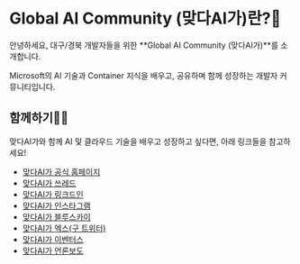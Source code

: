 # Global AI Community (맞다AI가)란?👋

안녕하세요, 대구/경북 개발자들을 위한 **Global AI Community (맞다AI가)**를 소개합니다.

Microsoft의 AI 기술과 Container 지식을 배우고, 공유하며 함께 성장하는 개발자 커뮤니티입니다.

## 함께하기👩‍💻
맞다AI가와 함께 AI 및 클라우드 기술을 배우고 성장하고 싶다면, 아래 링크들을 참고하세요!

- [맞다AI가 공식 홈페이지](https://matdaaiga.kr/)
- [맞다AI가 쓰레드](https://www.threads.net/@matdaaiga)
- [맞다AI가 링크드인](https://linkedin.com/company/matdaaiga)
- [맞다AI가 인스타그램](https://www.instagram.com/matdaaiga)
- [맞다AI가 블루스카이](https://bsky.app/profile/matdaaiga.bsky.social)
- [맞다AI가 엑스(구 트위터)](https://x.com/matdaAIga)
- [맞다AI가 이벤터스](https://event-us.kr/matdaaiga/event)
- [맞다AI가 언론보도](https://n.news.naver.com/mnews/article/052/0002156322)